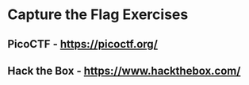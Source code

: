 # Capture the Flag Exercises

## PicoCTF - https://picoctf.org/
## Hack the Box - https://www.hackthebox.com/
